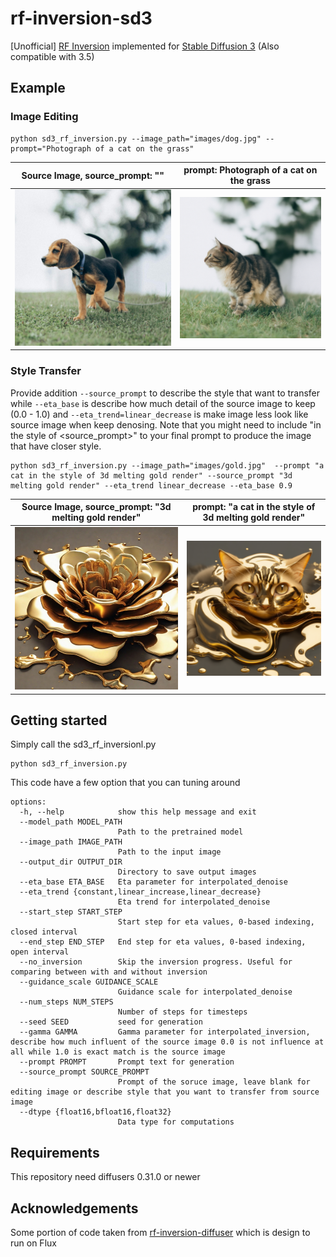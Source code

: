 # rf-inversion-sd3
[Unofficial] [RF Inversion](https://rf-inversion.github.io/) implemented for [Stable Diffusion 3](https://huggingface.co/docs/diffusers/main/en/api/pipelines/stable_diffusion/stable_diffusion_3) (Also compatible with 3.5)

## Example 

### Image Editing 

```
python sd3_rf_inversion.py --image_path="images/dog.jpg" --prompt="Photograph of a cat on the grass"
```

| Source Image,  source_prompt: "" | **prompt:** Photograph of a cat on the grass |
| ---- | ----- |
| ![Dog](images/dog.jpg)   | ![Cat](images/cat.png) |

### Style Transfer

Provide addition `--source_prompt` to describe the style that want to transfer while `--eta_base` is describe how much detail of the source image to keep (0.0 - 1.0) and `--eta_trend=linear_decrease` is make image less look like source image when keep denosing. Note that you might need to include "in the style of <source_prompt>" to your final prompt to produce the image that have closer style.

```
python sd3_rf_inversion.py --image_path="images/gold.jpg"  --prompt "a cat in the style of 3d melting gold render" --source_prompt "3d melting gold render" --eta_trend linear_decrease --eta_base 0.9
```

| Source Image, source_prompt: "3d melting gold render" | prompt: "a cat in the style of 3d melting gold render" |
| ---- | ----- |
| ![Golden](images/gold.jpg)   | ![Cat](images/golden_cat.png) |


## Getting started 

Simply call the sd3_rf_inversionl.py

```
python sd3_rf_inversion.py
```

This code have a few option that you can tuning around 

```
options:
  -h, --help            show this help message and exit
  --model_path MODEL_PATH
                        Path to the pretrained model
  --image_path IMAGE_PATH
                        Path to the input image
  --output_dir OUTPUT_DIR
                        Directory to save output images
  --eta_base ETA_BASE   Eta parameter for interpolated_denoise
  --eta_trend {constant,linear_increase,linear_decrease}
                        Eta trend for interpolated_denoise
  --start_step START_STEP
                        Start step for eta values, 0-based indexing, closed interval
  --end_step END_STEP   End step for eta values, 0-based indexing, open interval
  --no_inversion        Skip the inversion progress. Useful for comparing between with and without inversion
  --guidance_scale GUIDANCE_SCALE
                        Guidance scale for interpolated_denoise
  --num_steps NUM_STEPS
                        Number of steps for timesteps
  --seed SEED           seed for generation
  --gamma GAMMA         Gamma parameter for interpolated_inversion, describe how much influent of the source image 0.0 is not influence at all while 1.0 is exact match is the source image
  --prompt PROMPT       Prompt text for generation
  --source_prompt SOURCE_PROMPT
                        Prompt of the soruce image, leave blank for editing image or describe style that you want to transfer from source image
  --dtype {float16,bfloat16,float32}
                        Data type for computations
```

## Requirements 
This repository need diffusers 0.31.0 or newer


## Acknowledgements 
Some portion of code taken from [rf-inversion-diffuser](https://github.com/DarkMnDragon/rf-inversion-diffuser) which is design to run on Flux
